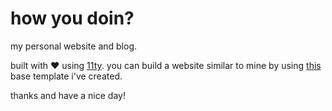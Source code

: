 # how you doin?

my personal website and blog.

built with ❤️ using [11ty](https://www.11ty.dev/docs/). you can build a website similar to mine by using [this](https://github.com/arpitbatra123/eleventy-blog-mnml) base template i've created.

thanks and have a nice day!
